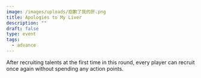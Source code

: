 ```yaml
---
image: /images/uploads/抱歉了我的肝.png
title: Apologies to My Liver
description: ""
draft: false
type: event
tags:
  - advance
---
```

After recruiting talents at the first time in this round, every player can recruit once again without spending any action points.
